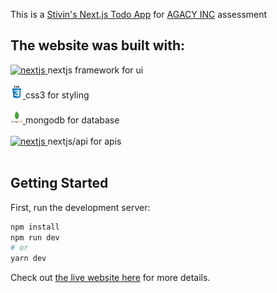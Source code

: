 This is a [Stivin's Next.js Todo App](https://stivin-agacy-todo.vercel.app/) for [AGACY INC](http://www.agacy.io/) assessment

## The website was built with:

<div>  <a href="https://nextjs.org/" target="_blank" rel="noreferrer"> <img src="https://cdn.worldvectorlogo.com/logos/nextjs-2.svg" alt="nextjs" width="20" height="20" justify="center"/> </a> nextjs framework for ui</div><br/>

<div >   <a href="https://www.w3schools.com/css/" target="_blank" rel="noreferrer"> <img src="https://raw.githubusercontent.com/devicons/devicon/master/icons/css3/css3-original-wordmark.svg" alt="css3" width="20" height="20" justify="center" /> </a> css3 for styling</div><br/>

<div>  <a href="https://www.mongodb.com/" target="_blank" rel="noreferrer"> <img src="https://raw.githubusercontent.com/devicons/devicon/master/icons/mongodb/mongodb-original-wordmark.svg" alt="mongodb" width="20" height="20" justify="center" /> </a> mongodb for database</div><br/>

<div>  <a href="https://nextjs.org/" target="_blank" rel="noreferrer"> <img src="https://cdn.worldvectorlogo.com/logos/nextjs-2.svg" alt="nextjs" width="20" height="20" justify="center"/> </a> nextjs/api for apis</div><br/>


## Getting Started

First, run the development server:

```bash
npm install
npm run dev
# or
yarn dev
```



Check out  [the live website here](https://stivin-agacy-todo.vercel.app/) for more details.
